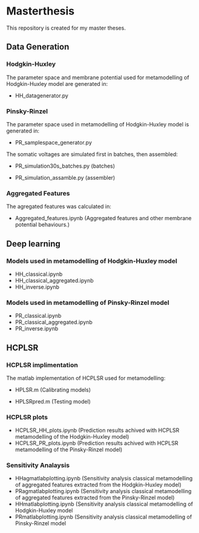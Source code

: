 # Masterthesis
This repository is created for my master theses.


## Data Generation
### Hodgkin-Huxley

The parameter space and membrane potential used for metamodelling of Hodgkin-Huxley model are generated in:
  - HH_datagenerator.py
  
### Pinsky-Rinzel
The parameter space used in metamodelling of Hodgkin-Huxley model is generated in:
  - PR_samplespace_generator.py
  
The somatic voltages are simulated first in batches, then assembled:
  - PR_simulation30s_batches.py (batches)
  
  - PR_simulation_assamble.py (assembler)
  
### Aggregated Features
The agregated features was calculated in:
- Aggregated_features.ipynb (Aggregated features and other membrane potential behaviours.)
  
## Deep learning

### Models used in metamodelling of Hodgkin-Huxley model

- HH_classical.ipynb
- HH_classical_aggregated.ipynb
- HH_inverse.ipynb

### Models used in metamodelling of Pinsky-Rinzel model
  
- PR_classical.ipynb
- PR_classical_aggregated.ipynb
- PR_inverse.ipynb


## HCPLSR 

### HCPLSR implimentation

The matlab implementation of HCPLSR used for metamodelling:
- HPLSR.m (Calibrating models)

- HPLSRpred.m (Testing model)

### HCPLSR plots

- HCPLSR_HH_plots.ipynb (Prediction results achived with HCPLSR metamodelling of the Hodgkin-Huxley model)
- HCPLSR_PR_plots.ipynb (Prediction results achived with HCPLSR metamodelling of the Pinsky-Rinzel model)

### Sensitivity Analaysis

- HHagmatlabplotting.ipynb (Sensitivity analysis classical metamodelling of aggregated features extracted from the Hodgkin-Huxley model)
- PRagmatlabplotting.ipynb (Sensitivity analysis classical metamodelling of aggregated features extracted from the Pinsky-Rinzel model)
- HHmatlabplotting.ipynb (Sensitivity analysis classical metamodelling of Hodgkin-Huxley model
- PRmatlabplotting.ipynb (Sensitivity analysis classical metamodelling of Pinsky-Rinzel model


